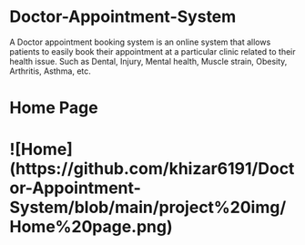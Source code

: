 # Doctor-Appointment-System
A Doctor appointment booking system is an online system that allows   patients to easily book their appointment at a particular clinic   related to their health issue.   Such as Dental, Injury, Mental health, Muscle strain, Obesity,   Arthritis, Asthma, etc.  

<h1>Home Page<h1/>
![Home](https://github.com/khizar6191/Doctor-Appointment-System/blob/main/project%20img/Home%20page.png)
